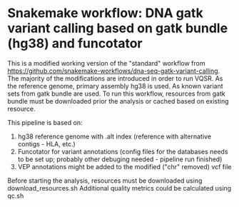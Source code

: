 # Snakemake workflow: DNA gatk variant calling based on gatk bundle (hg38) and funcotator

This is a modified working version of the "standard" workflow from https://github.com/snakemake-workflows/dna-seq-gatk-variant-calling.
The majority of the modifications are introduced in order to run VQSR.
As the reference genome, primary assembly hg38 is used.
As known variant sets from gatk bundle are used.
To run this workflow, resources from gatk bundle must be downloaded prior the analysis or cached based on existing resource.



This pipeline is based on:
1) hg38 reference genome with .alt index (reference with alternative contigs - HLA, etc.)
2) Funcotator for variant annotations (config files for the databases needs to be set up; probably other debuging needed - pipeline run finished)
3) VEP annotations might be added to the modified ("chr" removed) vcf file


Before starting the analysis, resources must be downloaded using download_resources.sh
Additional quality metrics could be calculated using qc.sh
